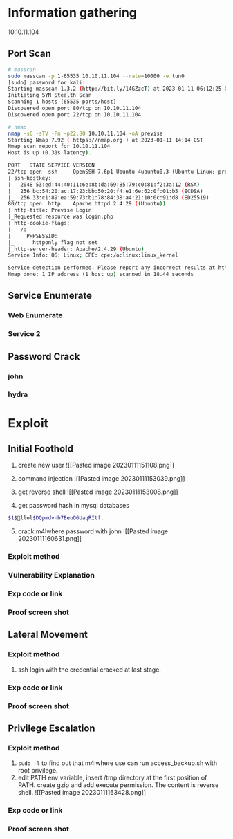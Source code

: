 # Information gathering
10.10.11.104
## Port Scan

``` bash
# masscan
sudo masscan -p 1-65535 10.10.11.104 --rate=10000 -e tun0
[sudo] password for kali: 
Starting masscan 1.3.2 (http://bit.ly/14GZzcT) at 2023-01-11 06:12:25 GMT
Initiating SYN Stealth Scan
Scanning 1 hosts [65535 ports/host]
Discovered open port 80/tcp on 10.10.11.104                                    
Discovered open port 22/tcp on 10.10.11.104 

# nmap
nmap -sC -sTV -Pn -p22,80 10.10.11.104 -oA previse       
Starting Nmap 7.92 ( https://nmap.org ) at 2023-01-11 14:14 CST
Nmap scan report for 10.10.11.104
Host is up (0.31s latency).

PORT   STATE SERVICE VERSION
22/tcp open  ssh     OpenSSH 7.6p1 Ubuntu 4ubuntu0.3 (Ubuntu Linux; protocol 2.0)
| ssh-hostkey: 
|   2048 53:ed:44:40:11:6e:8b:da:69:85:79:c0:81:f2:3a:12 (RSA)
|   256 bc:54:20:ac:17:23:bb:50:20:f4:e1:6e:62:0f:01:b5 (ECDSA)
|_  256 33:c1:89:ea:59:73:b1:78:84:38:a4:21:10:0c:91:d8 (ED25519)
80/tcp open  http    Apache httpd 2.4.29 ((Ubuntu))
| http-title: Previse Login
|_Requested resource was login.php
| http-cookie-flags: 
|   /: 
|     PHPSESSID: 
|_      httponly flag not set
|_http-server-header: Apache/2.4.29 (Ubuntu)
Service Info: OS: Linux; CPE: cpe:/o:linux:linux_kernel

Service detection performed. Please report any incorrect results at https://nmap.org/submit/ .
Nmap done: 1 IP address (1 host up) scanned in 18.44 seconds
```

## Service Enumerate

### Web Enumerate



### Service 2


## Password Crack
### john

### hydra


# Exploit

## Initial Foothold

1. create new user
![[Pasted image 20230111151108.png]]

2. command injection
![[Pasted image 20230111153039.png]]

3. get reverse shell
![[Pasted image 20230111153008.png]]

4. get password hash in mysql databases
```bash
$1$🧂llol$DQpmdvnb7EeuO6UaqRItf.
```

5. crack m4lwhere password with john
![[Pasted image 20230111160631.png]]
### Exploit method

### Vulnerability Explanation

### Exp code or link

### Proof screen shot



## Lateral Movement

### Exploit method
1. ssh login with the credential cracked at last stage.

### Exp code or link

### Proof screen shot


## Privilege Escalation

### Exploit method
1. `sudo -l` to find out that m4lwhere use can run access_backup.sh with root privilege.
2. edit PATH env variable, insert /tmp directory at the first position of PATH. create gzip and add execute permission. The content is reverse shell. 
![[Pasted image 20230111163428.png]]

### Exp code or link

### Proof screen shot